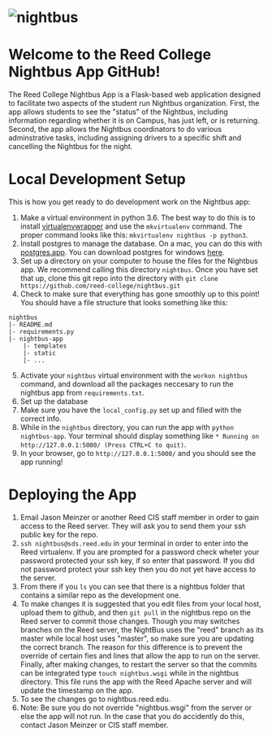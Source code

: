 # ![nightbus](http://68.media.tumblr.com/33216ea5cde4feca05bbc3f2553e827d/tumblr_nx1ppi6ZZo1s4p4gno1_500.gif)

# Welcome to the Reed College Nightbus App GitHub!

The Reed College Nightbus App is a Flask-based web application designed to facilitate two aspects of the student run Nightbus organization. First, the app allows students to see the "status" of the Nightbus, including information regarding whether it is on Campus, has just left, or is returning. Second, the app allows the Nightbus coordinators to do various adminstrative tasks, including assigning drivers to a specific shift and cancelling the Nightbus for the night. 

# Local Development Setup

This is how you get ready to do development work on the Nightbus app:

1. Make a virtual environment in python 3.6. The best way to do this is to install [virtualenvwrapper](https://virtualenvwrapper.readthedocs.io/en/latest/ 'virtualenvwrapper') and use the `mkvirtualenv` command. The proper command looks like this: `mkvirtualenv nightbus -p python3`. 
2. Install postgres to manage the database. On a mac, you can do this with [postgres.app](https://postgresapp.com/ 'postgres.app'). You can download postgres for windows [here](https://www.postgresql.org/download/windows/ 'postgres for windows').
3. Set up a directory on your computer to house the files for the Nightbus app. We recommend calling this directory `nightbus`. Once you have set that up, clone this git repo into the directory with `git clone https://github.com/reed-college/nightbus.git`
4. Check to make sure that everything has gone smoothly up to this point! You should have a file structure that looks something like this:

```
nightbus
|- README.md
|- requirements.py
|- nightbus-app
    |- templates
    |- static
    |- ...
```

5. Activate your `nightbus` virtual environment with the `workon nightbus` command, and download all the packages neccesary to run the nightbus app from `requirements.txt`. 
6. Set up the database
7. Make sure you have the `local_config.py` set up and filled with the correct info.
8. While in the `nightbus` directory, you can run the app with `python nightbus-app`. Your terminal should display something like `* Running on http://127.0.0.1:5000/ (Press CTRL+C to quit)`.
9. In your browser, go to `http://127.0.0.1:5000/` and you should see the app running!

# Deploying the App

1. Email Jason Meinzer or another Reed CIS staff member in order to gain access to the Reed server. They will ask you to send them your ssh public key for the repo.
2. `ssh nightbus@sds.reed.edu` in your terminal in order to enter into the Reed virtualenv. If you are prompted for a password check wheter your password protected your ssh key, if so enter that password. If you did not password protect your ssh key then you do not yet have access to the server.
3. From there if you `ls` you can see that there is a nightbus folder that contains a similar repo as the development one. 
4. To make changes it is suggested that you edit files from your local host, upload them to github, and then `git pull` in the nightbus repo on the Reed server to commit those changes. Though you may switches branches on the Reed server, the NightBus uses the "reed" branch as its master while local host uses "master", so make sure you are updating the correct branch. The reason for this difference is to prevent the override of certain fies and lines that allow the app to run on the server. Finally, after making changes, to restart the server so that the commits can be integrated type `touch nightbus.wsgi` while in the nightbus directory. This file runs the app with the Reed Apache server and will update the timestamp on the app.
5. To see the changes go to nightbus.reed.edu.
6. Note: Be sure you do not override "nightbus.wsgi" from the server or else the app will not run. In the case that you do accidently do this, contact Jason Meinzer or CIS staff member.
